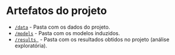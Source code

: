 # Artefatos do projeto


* [`/data`](https://github.com/ICEI-PUC-Minas-PPL-CDIA/ppl-cd-pcd-sist-int-2025-1-grupo-3-Educacao-Empregabilidade-Raca/tree/main/assets/data) - Pasta com os dados do projeto.
* [`/models`](https://github.com/ICEI-PUC-Minas-PPL-CDIA/ppl-cd-pcd-sist-int-2025-1-grupo-3-Educacao-Empregabilidade-Raca/tree/main/assets/models) - Pasta com os modelos induzidos.
* [`/results `](https://github.com/ICEI-PUC-Minas-PPL-CDIA/ppl-cd-pcd-sist-int-2025-1-grupo-3-Educacao-Empregabilidade-Raca/tree/main/assets/results) - Pasta com os resultados obtidos no projeto (análise exploratória).
